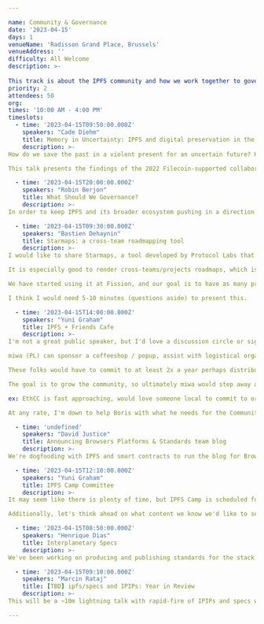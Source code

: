 ```yaml
---

name: Community & Governance
date: '2023-04-15'
days: 1
venueName: 'Radisson Grand Place, Brussels'
venueAddress: ''
difficulty: All Welcome
description: >-
  
This track is about the IPFS community and how we work together to govern IPFS standards and our broader ecosystem: specifications, community organizing, and dweb policy & regulation. What's the latest on the IPFS protocol and governance? What specific problems do we face regarding existing regulation? How can we have better local communities? How do we make the dweb a robust, sustainable commons?
priority: 2
attendees: 50
org: 
times: '10:00 AM - 4:00 PM'
timeslots:
  - time: '2023-04-15T09:50:00.000Z'
    speakers: "Cade Diehm"
    title: Memory in Uncertainty: IPFS and digital preservation in the multi-crisis present
    description: >-
How do we save the past in a violent present for an uncertain future? How does IPFS challenge, strengthen or endanger digital archival efforts? How is IPFS vulnerable to weaponised design? 

This talk presents the findings of the 2022 Filecoin-supported collaboration between New Design Congress and Webrecorder, highlighting how the DWeb landscape, its technologies and institutions are out of step with the realities of rising instability and complexity of the 21st century -- and what we can do today to begin to address these problems. 

  - time: '2023-04-15T20:00:00.000Z'
    speakers: "Robin Berjon"
    title: What Should We Governance?
    description: >-
In order to keep IPFS and its broader ecosystem pushing in a direction that benefits all people, to support impactful collective action and ownership, and to avoid it being captured by larger players we need to deploy matching governance capabilities. The goal of this workshop is to produce a list of issues and pain points regarding governance of the IPFS ecosystem and to use that as a launching point for work on building robust cooperation.

  - time: '2023-04-15T09:30:00.000Z'
    speakers: "Bastien Dehaynin"
    title: Starmaps: a cross-team roadmapping tool
    description: >-
I would like to share Starmaps, a tool developed by Protocol Labs that is designed for roadmapping based on Github issues. 

It is especially good to render cross-teams/projects roadmaps, which is perfect to improve visibility inside the network and communicate dependencies more easily. 

We have started using it at Fission, and our goal is to have as many projects as possible from the PLN to be rendered in a single Starmaps in which you could navigate and look at the dependencies between projects.

I think I would need 5-10 minutes (questions aside) to present this.

  - time: '2023-04-15T14:00:00.000Z'
    speakers: "Yuni Graham"
    title: IPFS + Friends Cafe 
    description: >-
I'm not a great public speaker, but I'd love a discussion circle or signup of people interested or who can commit to organizing IPFS + Friends Cafe community events in their city. 

miwa (PL) can sponsor a coffeeshop / popup, assist with logistical organization and coordinate some speakers from PL. 

These folks would have to commit to at least 2x a year perhaps distributed equidistant between IPFS Thing and IPFS Camp to help keep up the momentum in between our two largest IPFS events of the year. 

The goal is to grow the community, so ultimately miwa would step away and these can be self run. 

ex: EthCC is fast approaching, would love someone local to commit to organizing content for a one day or half day IPFS + Friends event. 

At any rate, I'm down to help Boris with what he needs for the Community track. 

  - time: 'undefined'
    speakers: "David Justice"
    title: Announcing Browsers Platforms & Standards team blog
    description: >-
We're dogfooding with IPFS and smart contracts to run the blog for Browsers Platforms and Standards team. We've built a new pattern to deploy apps with verified authors and content.

  - time: '2023-04-15T12:10:00.000Z'
    speakers: "Yuni Graham"
    title: IPFS Camp Committee
    description: >-
It may seem like there is plenty of time, but IPFS Camp is scheduled for later this fall and a large event such as IPFS Camp, needs quite a bit of planning runway. We need volunteers to be a part of the (content) planning committee. This would require significant investment in terms of time and energy, but you will be rewarding the IPFS Community with a spectacular, well planned event and set us up for future IPFS Camp successes. 

Additionally, let's think ahead on what content we know we'd like to see, new ares of discussion we think could bridge over to bring in new faces, and companies we'd like to see there who may not have joined in the past. Is there something from last year you'd like to see expanded upon? Let's talk. 

  - time: '2023-04-15T08:50:00.000Z'
    speakers: "Henrique Dias"
    title: Interplanetary Specs
    description: >-
We've been working on producing and publishing standards for the stack. This is a quick overview of what we have and where we're at. What else should we be doing in this space?

  - time: '2023-04-15T09:10:00.000Z'
    speakers: "Marcin Rataj"
    title: [TBD] ipfs/specs and IPIPs: Year in Review
    description: >-
This will be a ~10m lightning talk with rapid-fire of IPIPs and specs work that happened since we announced IPIP process year ago in Iceland.

---
```


